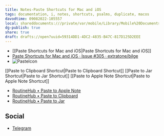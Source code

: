 ```yaml
---
title: Notes-Paste Shortcuts for Mac and iOS
tags: documentation, i, notes, shortcuts, psalms, duplicate, macos
davodtime: 09082022-105557
local: shareddocuments:///private/var/mobile/Library/Mobile%20Documents/iCloud~md~obsidian/Documents/OBSHIDDIAN/drafts/59314DD1-4DC2-4835-B47C-817D125D2EEE.md
dg-publish: true
share: true
draft: drafts://open?uuid=59314DD1-4DC2-4835-B47C-817D125D2EEE
---
```

- [[Paste Shortcuts for Mac and iOS|Paste Shortcuts for Mac and iOS]]
- [Paste Shortcuts for Mac and iOS · Issue #305 · extratone/bilge](https://github.com/extratone/bilge/issues/305)
- ![PasteIcon](https://user-images.githubusercontent.com/43663476/153737242-0211b5b3-2ade-431b-9ac5-013b13f44efa.png)

[[Paste to Clipboard Shortcut|Paste to Clipboard Shortcut]]
[[Paste to Jar Shortcut|Paste to Jar Shortcut]]
[[Paste to Apple Note Shortcut|Paste to Apple Note Shortcut]]

- [RoutineHub • Paste to Apple Note](https://routinehub.co/shortcut/11079/)
- [RoutineHub • Paste to Clipboard](https://routinehub.co/shortcut/11077/)
- [RoutineHub • Paste to Jar](https://routinehub.co/shortcut/11049/)

## Social
- [Telegram](https://t.me/extratone/10193)